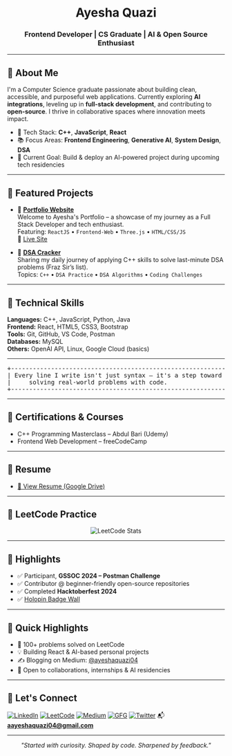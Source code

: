 <h1 align="center">Ayesha Quazi</h1>
<h3 align="center">Frontend Developer | CS Graduate | AI & Open Source Enthusiast</h3>

---

## 🔹 About Me

I'm a Computer Science graduate passionate about building clean, accessible, and purposeful web applications. Currently exploring **AI integrations**, leveling up in **full-stack development**, and contributing to **open-source**. I thrive in collaborative spaces where innovation meets impact.

- 🔧 Tech Stack: **C++**, **JavaScript**, **React**
- 📚 Focus Areas: **Frontend Engineering**, **Generative AI**, **System Design**, **DSA**
- 🎯 Current Goal: Build & deploy an AI-powered project during upcoming tech residencies

---

## 🚀 Featured Projects

- 🎨 [**Portfolio Website**](https://github.com/ayesha-quazi/ayesha-quazi.github.io)  
  Welcome to Ayesha's Portfolio – a showcase of my journey as a Full Stack Developer and tech enthusiast.  
  Featuring: `ReactJS` • `Frontend-Web` • `Three.js` • `HTML/CSS/JS`  
  🔗 [Live Site](https://ayesha-quazi.github.io/)

- 🧠 [**DSA Cracker**](https://github.com/ayesha-quazi/49-Days-DSA-Challenge)  
  Sharing my daily journey of applying C++ skills to solve last-minute DSA problems (Fraz Sir’s list).  
  Topics: `C++` • `DSA Practice` • `DSA Algorithms` • `Coding Challenges`

---

## 🧰 Technical Skills

**Languages:** C++, JavaScript, Python, Java  
**Frontend:** React, HTML5, CSS3, Bootstrap  
**Tools:** Git, GitHub, VS Code, Postman  
**Databases:** MySQL  
**Others:** OpenAI API, Linux, Google Cloud (basics)

---

<pre align="center">
+-------------------------------------------------------------+
| Every line I write isn't just syntax — it's a step toward   |
|     solving real-world problems with code.                  |
+-------------------------------------------------------------+
</pre>

---

## 📜 Certifications & Courses

- C++ Programming Masterclass – Abdul Bari (Udemy)  
- Frontend Web Development – freeCodeCamp

---

## 📄 Resume

- [📄 View Resume (Google Drive)](https://drive.google.com/file/d/1uCn2D71uGgcAR_sO3KxUHLK6KwgqOfX5/view?usp=sharing)

---

## 🧠 LeetCode Practice

<p align="center">
  <img src="https://leetcard.jacoblin.cool/aayeshaquazi04?ext=heatmap" alt="LeetCode Stats" />
</p>

---

## 🏅 Highlights

- ✅ Participant, **GSSOC 2024 – Postman Challenge**
- ✅ Contributor @ beginner-friendly open-source repositories
- ✅ Completed **Hacktoberfest 2024**
- ✅ [Holopin Badge Wall](https://holopin.me/ayeshaquazi)

---

## 🏁 Quick Highlights

- 📌 100+ problems solved on LeetCode  
- 💡 Building React & AI-based personal projects  
- ✍️ Blogging on Medium: [@ayeshaquazi04](https://medium.com/@ayeshaquazi04)  
- 🤝 Open to collaborations, internships & AI residencies  

---

## 🔗 Let's Connect

[![LinkedIn](https://img.shields.io/badge/LinkedIn-blue?style=flat&logo=linkedin)](https://linkedin.com/in/ayeshaquazi)
[![LeetCode](https://img.shields.io/badge/LeetCode-orange?style=flat&logo=leetcode)](https://leetcode.com/aayeshaquazi04)
[![Medium](https://img.shields.io/badge/Medium-black?style=flat&logo=medium)](https://medium.com/@ayeshaquazi04)
[![GFG](https://img.shields.io/badge/GeeksforGeeks-darkgreen?style=flat&logo=geeksforgeeks)](https://auth.geeksforgeeks.org/user/ayesha_quazi)
[![Twitter](https://img.shields.io/badge/Twitter-1DA1F2?style=flat&logo=twitter)](https://twitter.com/ayeshaquazi1)
📬 **aayeshaquazi04@gmail.com**

---

<p align="center"><i>"Started with curiosity. Shaped by code. Sharpened by feedback."</i></p>
